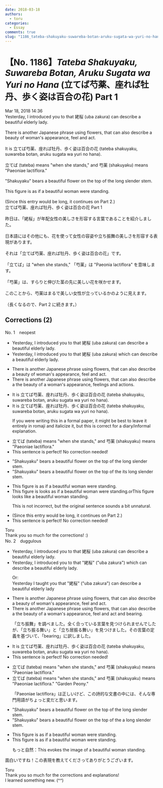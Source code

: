 ```yaml
---
date: 2018-03-18
authors:
  - toru
categories:
  - Essay
comments: true
slug: "1186_tateba-shakuyaku-suwareba-botan-aruku-sugata-wa-yuri-no-hana"
---
```


# 【No. 1186】<strong><em>Tateba Shakuyaku, Suwareba Botan, Aruku Sugata wa Yuri no Hana</strong></em> (立てば芍薬、座れば牡丹、歩く姿は百合の花) Part 1
<div class="date">Mar 18, 2018 14:36</div>
<div id="post"><div id="body_show_ori">
Yesterday, I introduced you to that 姥桜 (uba zakura) can describe a beautiful elderly lady.<br/><br/>There is another Japanese phrase using flowers, that can also describe a beauty of woman's appearance, feel and act.<br/><br/>It is 立てば芍薬、座れば牡丹、歩く姿は百合の花 (tateba shakuyaku, suwareba botan, aruku sugata wa yuri no hana).<br/><br/>立てば (tateba) means "when she stands," and 芍薬 (shakuyaku) means "Paeoniae lactiflora."<br/><br/>"Shakuyaku" bears a beautiful flower on the top of the long slender stem.<br/><br/>This figure is as if a beautiful woman were standing.<br/><br/>(Since this entry would be long, it continues on Part 2.)
</div></div>

<!-- more -->

<div id="post_ja"><div id="body_show_mo">
立てば芍薬、座れば牡丹、歩く姿は百合の花 Part 1<br/><br/>昨日は、「姥桜」が年配女性の美しさを形容する言葉であることを紹介しました。<br/><br/>日本語にはその他にも、花を使って女性の容姿や立ち振舞の美しさを形容する表現があります。<br/><br/>それは「立てば芍薬、座れば牡丹、歩く姿は百合の花」です。<br/><br/>「立てば」は "when she stands," 「芍薬」は "Paeonia lactiflora" を意味します。<br/><br/>「芍薬」は、すらりと伸びた茎の先に美しい花を咲かせます。<br/><br/>このことから、芍薬はまるで美しい女性が立っているかのように見えます。<br/><br/>（長くなるので、Part 2 に続きます。）
</div></div>

## Corrections (2)
<div id="block"><div class="first_name"> No. 1　<span class="just_name">neopest</span></div><div id="block2">
<ul class="correction_field">
<li class="incorrect">Yesterday, I introduced you to that 姥桜 (uba zakura) can describe a beautiful elderly lady.</li>
<li class="corrected correct">
Yesterday, I introduced you to <span class="sline">that</span> 姥桜 (uba zakura) <span class="f_bold">which</span> can describe a beautiful elderly lady.
</li>
</ul>
<ul class="correction_field">
<li class="incorrect">There is another Japanese phrase using flowers, that can also describe a beauty of woman's appearance, feel and act.</li>
<li class="corrected correct">
There is another Japanese phrase using flowers, that can also describe <span class="sline">a</span> the beauty of <span class="f_bold">a</span> woman's appearance, feelings and actions.
</li>
</ul>
<ul class="correction_field">
<li class="incorrect">It is 立てば芍薬、座れば牡丹、歩く姿は百合の花 (tateba shakuyaku, suwareba botan, aruku sugata wa yuri no hana).</li>
<li class="corrected correct">
It is 立てば芍薬、座れば牡丹、歩く姿は百合の花 (tateba shakuyaku, suwareba botan, aruku sugata wa yuri no hana).
<p class="correction_comment">If you were writing this in a formal paper, it might be best to leave it entirely in romaji and italicize it, but this is correct for a diary/informal explanation.</p>
</li>
</ul>
<ul class="correction_field">
<li class="incorrect">立てば (tateba) means "when she stands," and 芍薬 (shakuyaku) means "Paeoniae lactiflora."</li>
<li class="corrected perfect">This sentence is perfect! No correction needed!</li>
</ul>
<ul class="correction_field">
<li class="incorrect">"Shakuyaku" bears a beautiful flower on the top of the long slender stem.</li>
<li class="corrected correct">
"Shakuyaku" bears a beautiful flower on the top of <span class="sline">the</span><span class="f_bold"> its</span> long slender stem.
</li>
</ul>
<ul class="correction_field">
<li class="incorrect">This figure is as if a beautiful woman were standing.</li>
<li class="corrected correct">
This figure <span class="sline">is</span> <span class="f_bold">looks</span> as if a beautiful woman were standing.orThis figure looks like a beautiful woman standing.
<p class="correction_comment">This is not incorrect, but the original sentence sounds a bit unnatural.</p>
</li>
</ul>
<ul class="correction_field">
<li class="incorrect">(Since this entry would be long, it continues on Part 2.)</li>
<li class="corrected perfect">This sentence is perfect! No correction needed!</li>
</ul>
</div><div class="name"><span class="just_name">Toru</span><br>
Thank you so much for the corrections! :)
</div>
</div>
<div id="block"><div class="first_name"> No. 2　<span class="just_name">duggulous</span></div><div id="block2">
<ul class="correction_field">
<li class="incorrect">Yesterday, I introduced you to that 姥桜 (uba zakura) can describe a beautiful elderly lady.</li>
<li class="corrected correct">
Yesterday, I introduced you to <span class="sline"><span class="f_red">that</span></span> <span class="f_blue">"</span>姥桜<span class="f_blue">"</span> (<span class="f_blue">"</span>uba zakura<span class="f_blue">"</span>) <span class="f_blue">which</span> can describe a beautiful elderly lady.
<p class="correction_comment">Or:<br/>Yesterday I taught you that "姥桜" ("uba zakura") can describe a beautiful elderly lady</p>
</li>
</ul>
<ul class="correction_field">
<li class="incorrect">There is another Japanese phrase using flowers, that can also describe a beauty of woman's appearance, feel and act.</li>
<li class="corrected correct">
There is another Japanese phrase using flowers, that can also describe <span class="sline"><span class="f_red">a</span></span> <span class="f_blue">the</span> beauty of <span class="f_blue">a</span> woman's appearance<span class="sline"><span class="f_red">, </span><span class="f_red">feel and act</span></span> <span class="f_blue">and bearing</span>.
<p class="correction_comment">「立ち振舞」を調べました。全く合っている言葉を見つけられませんでしたが、「立ち振る舞い」と「立ち居振る舞い」を見つけました。その言葉の定義を基づいて、「bearing」に訳しました。</p>
</li>
</ul>
<ul class="correction_field">
<li class="incorrect">It is 立てば芍薬、座れば牡丹、歩く姿は百合の花 (tateba shakuyaku, suwareba botan, aruku sugata wa yuri no hana).</li>
<li class="corrected perfect">This sentence is perfect! No correction needed!</li>
</ul>
<ul class="correction_field">
<li class="incorrect">立てば (tateba) means "when she stands," and 芍薬 (shakuyaku) means "Paeoniae lactiflora."</li>
<li class="corrected correct">
立てば (tateba) means "when she stands," and 芍薬 (shakuyaku) means <span class="sline"><span class="f_red">"Paeoniae lactiflora."</span></span> <span class="f_blue">"Garden Peony."</span>
<p class="correction_comment">「Paeoniae lactiflora」は正しいけど、この詩的な文書の中には、そんな専門用語がちょっと変だと思います。</p>
</li>
</ul>
<ul class="correction_field">
<li class="incorrect">"Shakuyaku" bears a beautiful flower on the top of the long slender stem.</li>
<li class="corrected correct">
"Shakuyaku" bears a beautiful flower on the top of <span class="sline"><span class="f_red">the</span></span> <span class="f_blue">a</span> long slender stem.
</li>
</ul>
<ul class="correction_field">
<li class="incorrect">This figure is as if a beautiful woman were standing.</li>
<li class="corrected correct">
This figure is as if a beautiful woman were standing.
<p class="correction_comment">もっと自然：This evokes the image of a beautiful woman standing.</p>
</li>
</ul>
<p class="comment_small">
 面白いですね！この表現を教えてくださってありがとうございます。
</p>

</div><div class="name"><span class="just_name">Toru</span><br>
Thank you so much for the corrections and explanations! <br/>I learned something new. (^^)
</div>
</div>
